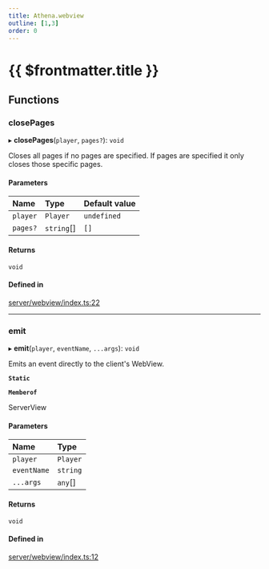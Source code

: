 ```yaml
---
title: Athena.webview
outline: [1,3]
order: 0
---
```


# {{ $frontmatter.title }}


## Functions

### closePages

▸ **closePages**(`player`, `pages?`): `void`

Closes all pages if no pages are specified.
If pages are specified it only closes those specific pages.

#### Parameters

| Name | Type | Default value |
| :------ | :------ | :------ |
| `player` | `Player` | `undefined` |
| `pages?` | `string`[] | `[]` |

#### Returns

`void`

#### Defined in

[server/webview/index.ts:22](https://github.com/Stuyk/altv-athena/blob/2ba937d/src/core/server/webview/index.ts#L22)

___

### emit

▸ **emit**(`player`, `eventName`, `...args`): `void`

Emits an event directly to the client's WebView.

**`Static`**

**`Memberof`**

ServerView

#### Parameters

| Name | Type |
| :------ | :------ |
| `player` | `Player` |
| `eventName` | `string` |
| `...args` | `any`[] |

#### Returns

`void`

#### Defined in

[server/webview/index.ts:12](https://github.com/Stuyk/altv-athena/blob/2ba937d/src/core/server/webview/index.ts#L12)
